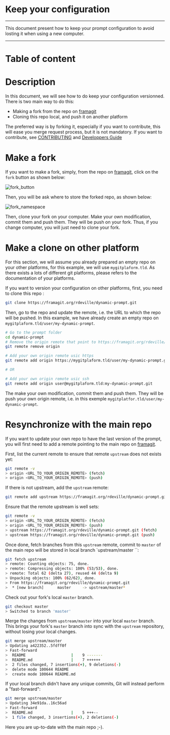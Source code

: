 # Keep your configuration

-------------------------------------------------------------------------------

This document present how to keep your prompt configuration to avoid losting it
when using a new computer.

-------------------------------------------------------------------------------

# Table of content

# Description

In this document, we will see how to do keep your configuration versionned.
There is two main way to do this:

  - Making a fork from the repo on [framagit][framagit_repo]
  - Cloning this repo local, and push it on another platform

The preferred way is by forking it, especially if you want to contribute, this
will ease you merge request process, but it is not mandatory. If you want to
contribute, see [CONTRIBUTING][contributing] and [Developpers
Guide][developpers_guide]

# Make a fork

If you want to make a fork, simply, from the repo on [framagit][framagit_repo],
click on the `fork` button as shown below:

![fork_button][fork_button]

Then, you will be ask where to store the forked repo, as shown below:

![fork_namespace][fork_namespace]

Then, clone your fork on your computer. Make your own modification, commit them
and push them. They will be push on your fork. Thus, if you change computer, you
will just need to clone your fork.

# Make a clone on other platform

For this section, we will assume you already prepared an empty repo on your
other platforms, for this example, we will use `mygitplaform.tld`. As there
exists a lots of different git platforms, please refers to the documentation of
your platforms.

If you want to version your configuration on other platforms, first, you need
to clone this repo :

```bash
git clone https://framagit.org/rdeville/dynamic-prompt.git
```

Then, go to the repo and update the remote, i.e. the URL to which the repo will
be pushed. In this example, we have already create an empty repo on
`mygitplaform.tld/user/my-dynamic-prompt`.

```bash
# Go to the prompt folder
cd dynamic-prompt
# Remove the origin remote that point to https://framagit.org/rdeville/dynamic-prompt.git
git remote remove origin

# Add your own origin remote usic https
git remote add origin https://mygitplaform.tld/user/my-dynamic-prompt.git

# OR

# Add your own origin remote usic ssh
git remote add origin user@mygitplaform.tld:my-dynamic-prompt.git

```

The make your own modification, commit them and push them. They will be push
your own origin remote, i.e. in this exemple
`mygitplatfor.tld/user/my-dynamic-prompt`.


# Resynchronize with the main repo

If you want to update your own repo to have the last version of the prompt, you
will first need to add a remote pointing to the main repo on
[framagit][framagit_repo].

First, list the current remote to ensure that remote `upstream` does not exists
yet:

```bash
git remote -v
> origin <URL_TO_YOUR_ORIGIN_REMOTE> (fetch)
> origin <URL_TO_YOUR_ORIGIN_REMOTE> (push)
```

If there is not upstream, add the `upstream` remote:

```bash
git remote add upstream https://framagit.org/rdeville/dynamic-prompt.git
```

Ensure that the remote upstream is well sets:
```bash
git remote -v
> origin <URL_TO_YOUR_ORIGIN_REMOTE> (fetch)
> origin <URL_TO_YOUR_ORIGIN_REMOTE> (push)
> upstream https://framagit.org/rdeville/dynamic-prompt.git (fetch)
> upstream https://framagit.org/rdeville/dynamic-prompt.git (push)
```

Once done, fetch branches from this `upstream` remote, commit to `master` of
the main repo will be stored in local branch `upstream/master ``:

```bash
git fetch upstream
> remote: Counting objects: 75, done.
> remote: Compressing objects: 100% (53/53), done.
> remote: Total 62 (delta 27), reused 44 (delta 9)
> Unpacking objects: 100% (62/62), done.
> From https://framagit.org/rdeville/dynamic-prompt.git
>  * [new branch]      master     -> upstream/master*
```

Check out your fork's local `master` branch.

```bash
git checkout master
> Switched to branch 'master'
```

Merge the changes from `upstream/master` into your local `master` branch. This
brings your fork's `master` branch into sync with the `upstream` repository,
without losing your local changes.

```bash
git merge upstream/master
> Updating a422352..5fdff0f
> Fast-forward
>  README                    |    9 -------
>  README.md                 |    7 ++++++
>  2 files changed, 7 insertions(+), 9 deletions(-)
>  delete mode 100644 README
>  create mode 100644 README.md
```

If your local branch didn't have any unique commits, Git will instead perform a
"fast-forward":

```bash
git merge upstream/master
> Updating 34e91da..16c56ad
> Fast-forward
>  README.md                 |    5 +++--
>  1 file changed, 3 insertions(+), 2 deletions(-)
```

Here you are up-to-date with the main repo ;-).


[framagit]: https://framagit.org
[framagit_repo]: https://framagit.org/rdeville/dynamic-prompt
[contributing]: CONTRIBUTING.md
[developpers_guide]: doc/developpers_guide.md

[fork_button]: doc/img/fork_button.png
[fork_namespace]: doc/img/fork_namespace.png
